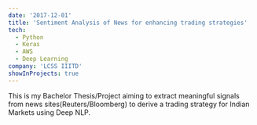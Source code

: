 ```yaml
---
date: '2017-12-01'
title: 'Sentiment Analysis of News for enhancing trading strategies'
tech:
  - Python
  - Keras
  - AWS
  - Deep Learning
company: 'LCSS IIITD'
showInProjects: true
---
```


This is my Bachelor Thesis/Project aiming to extract meaningful signals from news
sites(Reuters/Bloomberg) to derive a trading strategy for Indian Markets using Deep NLP.
